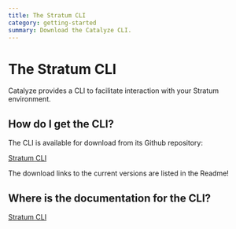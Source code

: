 ```yaml
---
title: The Stratum CLI
category: getting-started
summary: Download the Catalyze CLI.
---
```


# The Stratum CLI

Catalyze provides a CLI to facilitate interaction with your Stratum environment.

## How do I get the CLI?

The CLI is available for download from its Github repository:

[Stratum CLI](https://github.com/catalyzeio/cli)

The download links to the current versions are listed in the Readme!

## Where is the documentation for the CLI?

[Stratum CLI](https://resources.catalyze.io/paas/paas-cli-reference/)
